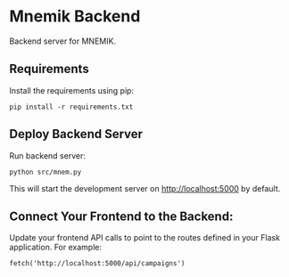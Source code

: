 # Mnemik Backend
Backend server for MNEMIK.
## Requirements
Install the requirements using pip:

`pip install -r requirements.txt`

## Deploy Backend Server
Run backend server:

`python src/mnem.py`

This will start the development server on [http://localhost:5000](http://localhost:5000) by default.
## Connect Your Frontend to the Backend:
Update your frontend API calls to point to the routes defined in your Flask application. For example:

`fetch('http://localhost:5000/api/campaigns')`
